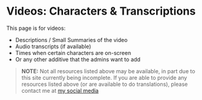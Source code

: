 # Videos: Characters & Transcriptions

This page is for videos:
- Descriptions / Small Summaries of the video
- Audio transcripts \(if available)
- Times when certain characters are on-screen
- Or any other additive that the admins want to add

> **NOTE:** Not all resources listed above may be available, in part due to this site currently being incomplete. If you are able to provide any resources listed above \(or are available to do translations), please contact me at [my social media]()